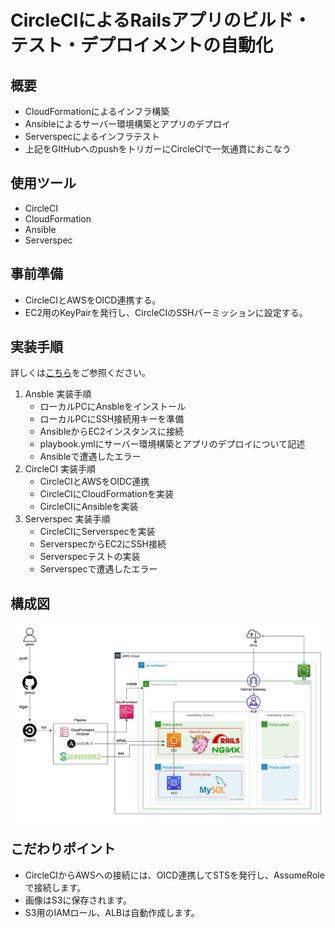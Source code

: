 # CircleCIによるRailsアプリのビルド・テスト・デプロイメントの自動化
## 概要
- CloudFormationによるインフラ構築
- Ansibleによるサーバー環境構築とアプリのデプロイ
- Serverspecによるインフラテスト
- 上記をGItHubへのpushをトリガーにCircleCIで一気通貫におこなう

## 使用ツール
- CircleCI
- CloudFormation
- Ansible
- Serverspec

## 事前準備
- CircleCIとAWSをOICD連携する。
- EC2用のKeyPairを発行し、CircleCIのSSHパーミッションに設定する。

## 実装手順
詳しくは[こちら](https://github.com/mkmmr/aws-practice/blob/main/lecture13.md)をご参照ください。

1. Ansble 実装手順
    - ローカルPCにAnsbleをインストール
    - ローカルPCにSSH接続用キーを準備
    - AnsibleからEC2インスタンスに接続
    - playbook.ymlにサーバー環境構築とアプリのデプロイについて記述
    - Ansibleで遭遇したエラー
2. CircleCI 実装手順
	- CircleCIとAWSをOIDC連携
	- CircleCIにCloudFormationを実装
	- CircleCIにAnsibleを実装
3. Serverspec 実装手順
	- CircleCIにServerspecを実装
	- ServerspecからEC2にSSH接続
	- Serverspecテストの実装
	- Serverspecで遭遇したエラー

## 構成図
![CircleCI自動化の構成図](https://github.com/mkmmr/aws-practice/blob/main/images/aws_lecture13_07diagram.png)

## こだわりポイント
- CircleCIからAWSへの接続には、OICD連携してSTSを発行し、AssumeRoleで接続します。
- 画像はS3に保存されます。
- S3用のIAMロール、ALBは自動作成します。
